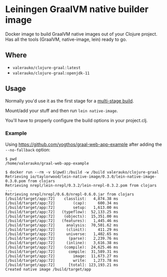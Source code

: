 # Leiningen GraalVM native builder image

Docker image to build GraalVM native images out of your Clojure project. Has all the tools (GraalVM, native-image, lein) ready to go.

## Where

* `valerauko/clojure-graal:latest`
* `valerauko/clojure-graal:openjdk-11`

## Usage

Normally you'd use it as the first stage for a [multi-stage build](https://docs.docker.com/develop/develop-images/multistage-build/).

Mount/add your stuff and then run `lein native-image`.

You'll have to properly configure the build options in your project.clj.

### Example

Using https://github.com/yogthos/graal-web-app-example after adding the `--no-fallback` option:

```
$ pwd
/home/valerauko/graal-web-app-example

$ docker run --rm -v $(pwd):/build -w /build valerauko/clojure-graal
Retrieving io/taylorwood/lein-native-image/0.3.0/lein-native-image-0.3.0.pom from clojars
Retrieving nrepl/lein-nrepl/0.3.2/lein-nrepl-0.3.2.pom from clojars
...
Retrieving nrepl/nrepl/0.6.0/nrepl-0.6.0.jar from clojars
[/build/target/app:72]    classlist:   4,874.38 ms
[/build/target/app:72]        (cap):     600.34 ms
[/build/target/app:72]        setup:   1,613.00 ms
[/build/target/app:72]   (typeflow):  52,133.25 ms
[/build/target/app:72]    (objects):  15,351.00 ms
[/build/target/app:72]   (features):   1,445.46 ms
[/build/target/app:72]     analysis:  70,501.62 ms
[/build/target/app:72]     (clinit):     411.29 ms
[/build/target/app:72]     universe:   1,402.65 ms
[/build/target/app:72]      (parse):   2,239.76 ms
[/build/target/app:72]     (inline):   3,616.38 ms
[/build/target/app:72]    (compile):  24,625.46 ms
[/build/target/app:72]      compile:  31,589.31 ms
[/build/target/app:72]        image:  11,673.27 ms
[/build/target/app:72]        write:   1,273.78 ms
[/build/target/app:72]      [total]: 123,193.21 ms
Created native image /build/target/app
```
